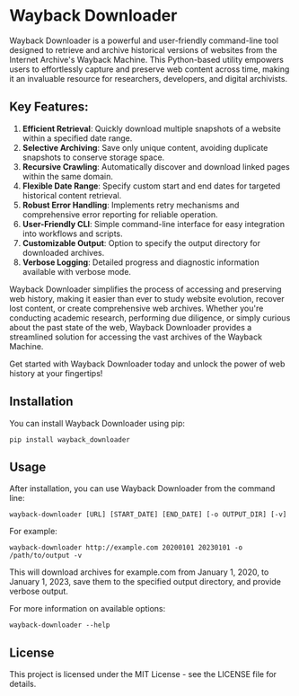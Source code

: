 # Wayback Downloader

Wayback Downloader is a powerful and user-friendly command-line tool designed to retrieve and archive historical versions of websites from the Internet Archive's Wayback Machine. This Python-based utility empowers users to effortlessly capture and preserve web content across time, making it an invaluable resource for researchers, developers, and digital archivists.

## Key Features:

1. **Efficient Retrieval**: Quickly download multiple snapshots of a website within a specified date range.
2. **Selective Archiving**: Save only unique content, avoiding duplicate snapshots to conserve storage space.
3. **Recursive Crawling**: Automatically discover and download linked pages within the same domain.
4. **Flexible Date Range**: Specify custom start and end dates for targeted historical content retrieval.
5. **Robust Error Handling**: Implements retry mechanisms and comprehensive error reporting for reliable operation.
6. **User-Friendly CLI**: Simple command-line interface for easy integration into workflows and scripts.
7. **Customizable Output**: Option to specify the output directory for downloaded archives.
8. **Verbose Logging**: Detailed progress and diagnostic information available with verbose mode.

Wayback Downloader simplifies the process of accessing and preserving web history, making it easier than ever to study website evolution, recover lost content, or create comprehensive web archives. Whether you're conducting academic research, performing due diligence, or simply curious about the past state of the web, Wayback Downloader provides a streamlined solution for accessing the vast archives of the Wayback Machine.

Get started with Wayback Downloader today and unlock the power of web history at your fingertips!

## Installation

You can install Wayback Downloader using pip:

```
pip install wayback_downloader
```

## Usage

After installation, you can use Wayback Downloader from the command line:

```
wayback-downloader [URL] [START_DATE] [END_DATE] [-o OUTPUT_DIR] [-v]
```

For example:

```
wayback-downloader http://example.com 20200101 20230101 -o /path/to/output -v
```

This will download archives for example.com from January 1, 2020, to January 1, 2023, save them to the specified output directory, and provide verbose output.

For more information on available options:

```
wayback-downloader --help
```

## License

This project is licensed under the MIT License - see the LICENSE file for details.
